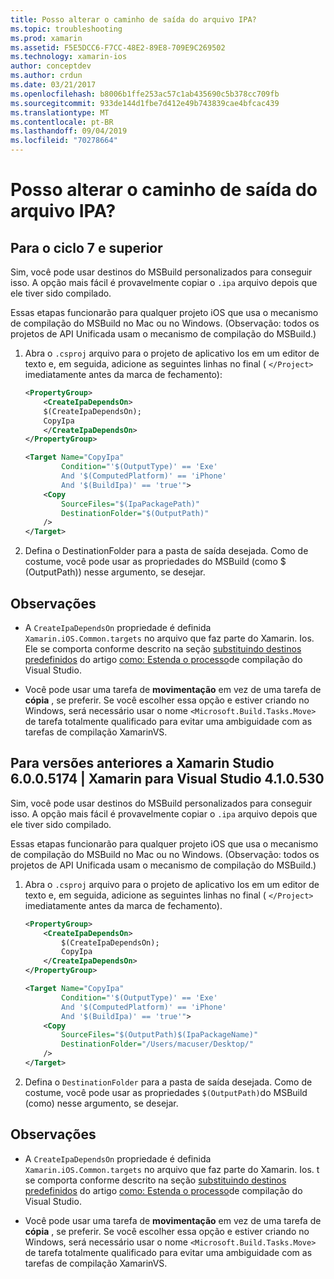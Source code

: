```yaml
---
title: Posso alterar o caminho de saída do arquivo IPA?
ms.topic: troubleshooting
ms.prod: xamarin
ms.assetid: F5E5DCC6-F7CC-48E2-89E8-709E9C269502
ms.technology: xamarin-ios
author: conceptdev
ms.author: crdun
ms.date: 03/21/2017
ms.openlocfilehash: b8006b1ffe253ac57c1ab435690c5b378cc709fb
ms.sourcegitcommit: 933de144d1fbe7d412e49b743839cae4bfcac439
ms.translationtype: MT
ms.contentlocale: pt-BR
ms.lasthandoff: 09/04/2019
ms.locfileid: "70278664"
---
```

# <a name="can-i-change-the-output-path-of-the-ipa-file"></a>Posso alterar o caminho de saída do arquivo IPA?

## <a name="for-cycle-7-and-higher"></a>Para o ciclo 7 e superior
Sim, você pode usar destinos do MSBuild personalizados para conseguir isso. A opção mais fácil é provavelmente copiar o `.ipa` arquivo depois que ele tiver sido compilado.

Essas etapas funcionarão para qualquer projeto iOS que usa o mecanismo de compilação do MSBuild no Mac ou no Windows. (Observação: todos os projetos de API Unificada usam o mecanismo de compilação do MSBuild.)

1. Abra o `.csproj` arquivo para o projeto de aplicativo Ios em um editor de texto e, em seguida, adicione as seguintes linhas no final ( `</Project>` imediatamente antes da marca de fechamento):

    ```xml
    <PropertyGroup>
        <CreateIpaDependsOn>
        $(CreateIpaDependsOn);
        CopyIpa
        </CreateIpaDependsOn>
    </PropertyGroup>
    
    <Target Name="CopyIpa"
            Condition="'$(OutputType)' == 'Exe'
            And '$(ComputedPlatform)' == 'iPhone'
            And '$(BuildIpa)' == 'true'">
        <Copy
            SourceFiles="$(IpaPackagePath)"
            DestinationFolder="$(OutputPath)"
        />
    </Target>
    ```

2. Defina o DestinationFolder para a pasta de saída desejada. Como de costume, você pode usar as propriedades do MSBuild (como $ (OutputPath)) nesse argumento, se desejar.

## <a name="notes"></a>Observações
- A `CreateIpaDependsOn` propriedade é definida `Xamarin.iOS.Common.targets` no arquivo que faz parte do Xamarin. Ios. Ele se comporta conforme descrito na seção [substituindo destinos predefinidos](https://docs.microsoft.com/visualstudio/msbuild/how-to-extend-the-visual-studio-build-process#overriding-predefined-targets) do artigo [como: Estenda o processo](https://docs.microsoft.com/visualstudio/msbuild/how-to-extend-the-visual-studio-build-process)de compilação do Visual Studio.

- Você pode usar uma tarefa de **movimentação** em vez de uma tarefa de **cópia** , se preferir. Se você escolher essa opção e estiver criando no Windows, será necessário usar o nome `<Microsoft.Build.Tasks.Move>` de tarefa totalmente qualificado para evitar uma ambiguidade com as tarefas de compilação XamarinVS.

## <a name="for-versions-before-xamarin-studio-6005174--xamarin-for-visual-studio-410530"></a>Para versões anteriores a Xamarin Studio 6.0.0.5174 | Xamarin para Visual Studio 4.1.0.530

Sim, você pode usar destinos do MSBuild personalizados para conseguir isso. A opção mais fácil é provavelmente copiar o `.ipa` arquivo depois que ele tiver sido compilado.

Essas etapas funcionarão para qualquer projeto iOS que usa o mecanismo de compilação do MSBuild no Mac ou no Windows. (Observação: todos os projetos de API Unificada usam o mecanismo de compilação do MSBuild.)

1. Abra o `.csproj` arquivo para o projeto de aplicativo Ios em um editor de texto e, em seguida, adicione as seguintes linhas no final ( `</Project>` imediatamente antes da marca de fechamento).

    ```xml
    <PropertyGroup>
        <CreateIpaDependsOn>
            $(CreateIpaDependsOn);
            CopyIpa
        </CreateIpaDependsOn>
    </PropertyGroup>

    <Target Name="CopyIpa"
            Condition="'$(OutputType)' == 'Exe'
            And '$(ComputedPlatform)' == 'iPhone'
            And '$(BuildIpa)' == 'true'">
        <Copy
            SourceFiles="$(OutputPath)$(IpaPackageName)"
            DestinationFolder="/Users/macuser/Desktop/"
        />
    </Target>
    ```

2. Defina o `DestinationFolder` para a pasta de saída desejada. Como de costume, você pode usar as propriedades `$(OutputPath)`do MSBuild (como) nesse argumento, se desejar.

## <a name="notes"></a>Observações
- A `CreateIpaDependsOn` propriedade é definida `Xamarin.iOS.Common.targets` no arquivo que faz parte do Xamarin. Ios. t se comporta conforme descrito na seção [substituindo destinos predefinidos](https://docs.microsoft.com/visualstudio/msbuild/how-to-extend-the-visual-studio-build-process#overriding-predefined-targets) do artigo [como: Estenda o processo](https://docs.microsoft.com/visualstudio/msbuild/how-to-extend-the-visual-studio-build-process)de compilação do Visual Studio.

- Você pode usar uma tarefa de **movimentação** em vez de uma tarefa de **cópia** , se preferir. Se você escolher essa opção e estiver criando no Windows, será necessário usar o nome `<Microsoft.Build.Tasks.Move>` de tarefa totalmente qualificado para evitar uma ambiguidade com as tarefas de compilação XamarinVS.
